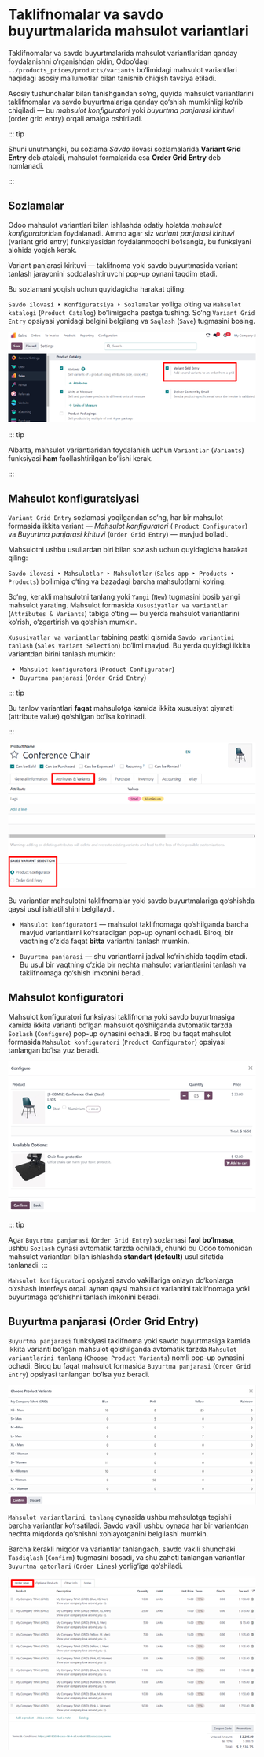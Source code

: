 # Taklifnomalar va savdo buyurtmalarida mahsulot variantlari

Taklifnomalar va savdo buyurtmalarida mahsulot variantlaridan qanday foydalanishni o‘rganishdan oldin, Odoo’dagi
`../products_prices/products/variants` bo‘limidagi mahsulot variantlari haqidagi asosiy ma’lumotlar bilan tanishib
chiqish tavsiya etiladi.

Asosiy tushunchalar bilan tanishgandan so‘ng, quyida mahsulot variantlarini taklifnomalar va savdo buyurtmalariga qanday
qo‘shish mumkinligi ko‘rib chiqiladi — bu *mahsulot konfiguratori* yoki *buyurtma panjarasi kirituvi* (order grid entry)
orqali amalga oshiriladi.

::: tip

Shuni unutmangki, bu sozlama *Savdo* ilovasi sozlamalarida **Variant Grid Entry** deb ataladi, mahsulot formalarida esa
**Order Grid Entry** deb nomlanadi.

:::

## Sozlamalar

Odoo mahsulot variantlari bilan ishlashda odatiy holatda *mahsulot konfiguratori*dan foydalanadi. Ammo agar siz *variant
panjarasi kirituvi* (variant grid entry) funksiyasidan foydalanmoqchi bo‘lsangiz, bu funksiyani alohida yoqish kerak.

Variant panjarasi kirituvi — taklifnoma yoki savdo buyurtmasida variant tanlash jarayonini soddalashtiruvchi pop-up
oynani taqdim etadi.

Bu sozlamani yoqish uchun quyidagicha harakat qiling:

`Savdo ilovasi ‣ Konfiguratsiya ‣ Sozlamalar` yo‘liga o‘ting va `Mahsulot katalogi` (`Product Catalog`) bo‘limigacha
pastga tushing. So‘ng `Variant Grid Entry` opsiyasi yonidagi belgini belgilang va `Saqlash` (`Save`) tugmasini bosing.

![Odoo Sales ilovasidagi variant grid entry sozlamasi.](orders_and_variants/order-grid-entry-setting.png)

::: tip

Albatta, mahsulot variantlaridan foydalanish uchun `Variantlar` (`Variants`) funksiyasi **ham** faollashtirilgan
bo‘lishi kerak.

:::

## Mahsulot konfiguratsiyasi

`Variant Grid Entry` sozlamasi yoqilgandan so‘ng, har bir mahsulot formasida ikkita variant — *Mahsulot konfiguratori* (
`Product Configurator`) va *Buyurtma panjarasi kirituvi* (`Order Grid Entry`) — mavjud bo‘ladi.

Mahsulotni ushbu usullardan biri bilan sozlash uchun quyidagicha harakat qiling:

`Savdo ilovasi ‣ Mahsulotlar ‣ Mahsulotlar` (`Sales app ‣ Products ‣ Products`) bo‘limiga o‘ting va bazadagi barcha
mahsulotlarni ko‘ring.

So‘ng, kerakli mahsulotni tanlang yoki `Yangi` (`New`) tugmasini bosib yangi mahsulot yarating. Mahsulot formasida
`Xususiyatlar va variantlar` (`Attributes & Variants`) tabiga o‘ting — bu yerda mahsulot variantlarini ko‘rish,
o‘zgartirish va qo‘shish mumkin.

`Xususiyatlar va variantlar` tabining pastki qismida `Savdo variantini tanlash` (`Sales Variant Selection`) bo‘limi
mavjud. Bu yerda quyidagi ikkita variantdan birini tanlash mumkin:

- `Mahsulot konfiguratori` (`Product Configurator`)
- `Buyurtma panjarasi` (`Order Grid Entry`)

::: tip

Bu tanlov variantlari **faqat** mahsulotga kamida ikkita xususiyat qiymati (attribute value) qo‘shilgan bo‘lsa
ko‘rinadi.

:::

![Mahsulot formasining “Xususiyatlar va variantlar” tabida savdo variantini tanlash.](orders_and_variants/attributes-variants-tab-selection-options.png)

Bu variantlar mahsulotni taklifnomalar yoki savdo buyurtmalariga qo‘shishda qaysi usul ishlatilishini belgilaydi.

- `Mahsulot konfiguratori` — mahsulot taklifnomaga qo‘shilganda barcha mavjud variantlarni ko‘rsatadigan pop-up oynani
  ochadi. Biroq, bir vaqtning o‘zida faqat **bitta** variantni tanlash mumkin.

- `Buyurtma panjarasi` — shu variantlarni jadval ko‘rinishida taqdim etadi. Bu usul bir vaqtning o‘zida bir nechta
  mahsulot variantlarini tanlash va taklifnomaga qo‘shish imkonini beradi.

## Mahsulot konfiguratori

Mahsulot konfiguratori funksiyasi taklifnoma yoki savdo buyurtmasiga kamida ikkita varianti bo‘lgan mahsulot
qo‘shilganda avtomatik tarzda `Sozlash` (`Configure`) pop-up oynasini ochadi. Biroq bu faqat mahsulot formasida
`Mahsulot konfiguratori` (`Product Configurator`) opsiyasi tanlangan bo‘lsa yuz beradi.

![Taklifnoma yoki savdo buyurtmasida mahsulot konfiguratori oynasi.](orders_and_variants/product-configurator-window.png)

::: tip

Agar `Buyurtma panjarasi` (`Order Grid Entry`) sozlamasi **faol bo‘lmasa**, ushbu `Sozlash` oynasi avtomatik tarzda
ochiladi, chunki bu Odoo tomonidan mahsulot variantlari bilan ishlashda **standart (default)** usul sifatida tanlanadi.
:::

`Mahsulot konfiguratori` opsiyasi savdo vakillariga onlayn do‘konlarga o‘xshash interfeys orqali aynan qaysi mahsulot
variantini taklifnomaga yoki buyurtmaga qo‘shishni tanlash imkonini beradi.

## Buyurtma panjarasi (Order Grid Entry)

`Buyurtma panjarasi` funksiyasi taklifnoma yoki savdo buyurtmasiga kamida ikkita varianti bo‘lgan mahsulot qo‘shilganda
avtomatik tarzda `Mahsulot variantlarini tanlang` (`Choose Product Variants`) nomli pop-up oynasini ochadi. Biroq bu
faqat mahsulot formasida `Buyurtma panjarasi` (`Order Grid Entry`) opsiyasi tanlangan bo‘lsa yuz beradi.

![Odoo’da taklifnomaga mahsulot qo‘shilganda ochiladigan mahsulot variantlari oynasi.](orders_and_variants/choose-product-variants-popup.png)

`Mahsulot variantlarini tanlang` oynasida ushbu mahsulotga tegishli barcha variantlar ko‘rsatiladi. Savdo vakili ushbu
oynada har bir variantdan nechta miqdorda qo‘shishni xohlayotganini belgilashi mumkin.

Barcha kerakli miqdor va variantlar tanlangach, savdo vakili shunchaki `Tasdiqlash` (`Confirm`) tugmasini bosadi, va shu
zahoti tanlangan variantlar `Buyurtma qatorlari` (`Order Lines`) yorlig‘iga qo‘shiladi.

![Buyurtma panjarasi orqali mahsulotlar tanlanganidan keyin hosil bo‘lgan buyurtma qatorlari.](orders_and_variants/order-grid-entry-order-lines-tab.png)
